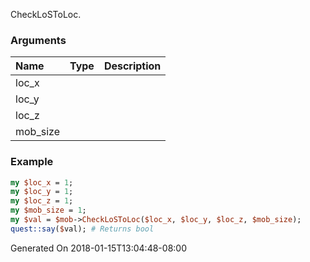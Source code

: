 CheckLoSToLoc.
### Arguments
**Name**|**Type**|**Description**
:---|:---|:---
loc_x||
loc_y||
loc_z||
mob_size||

### Example

```perl
my $loc_x = 1;
my $loc_y = 1;
my $loc_z = 1;
my $mob_size = 1;
my $val = $mob->CheckLoSToLoc($loc_x, $loc_y, $loc_z, $mob_size);
quest::say($val); # Returns bool
```


Generated On 2018-01-15T13:04:48-08:00